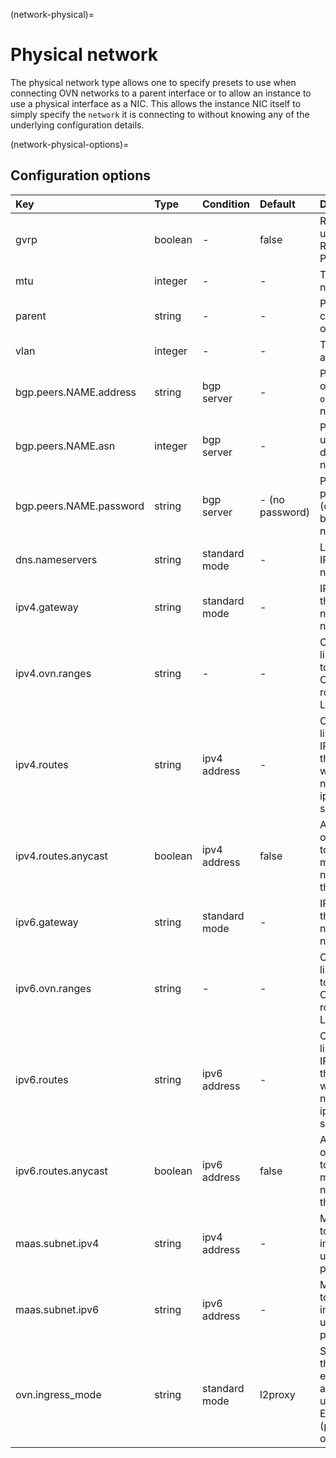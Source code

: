(network-physical)=
# Physical network

The physical network type allows one to specify presets to use when connecting OVN networks to a parent interface or to allow an instance to use a physical interface as a NIC.
This allows the instance NIC itself to simply specify the `network` it is connecting to without knowing any of the underlying configuration details.

(network-physical-options)=
## Configuration options

Key                             | Type      | Condition             | Default                   | Description
:--                             | :--       | :--                   | :--                       | :--
gvrp                            | boolean   | -                     | false                     | Register VLAN using GARP VLAN Registration Protocol
mtu                             | integer   | -                     | -                         | The MTU of the new interface
parent                          | string    | -                     | -                         | Parent interface to create sriov NICs on
vlan                            | integer   | -                     | -                         | The VLAN ID to attach to
bgp.peers.NAME.address          | string    | bgp server            | -                         | Peer address (IPv4 or IPv6) for use by `ovn` downstream networks
bgp.peers.NAME.asn              | integer   | bgp server            | -                         | Peer AS number for use by `ovn` downstream networks
bgp.peers.NAME.password         | string    | bgp server            | - (no password)           | Peer session password (optional) for use by `ovn` downstream networks
dns.nameservers                 | string    | standard mode         | -                         | List of DNS server IPs on physical network
ipv4.gateway                    | string    | standard mode         | -                         | IPv4 address for the gateway and network (CIDR notation)
ipv4.ovn.ranges                 | string    | -                     | -                         | Comma separate list of IPv4 ranges to use for child OVN network routers (FIRST-LAST format)
ipv4.routes                     | string    | ipv4 address          | -                         | Comma separated list of additional IPv4 CIDR subnets that can be used with child OVN networks ipv4.routes.external setting
ipv4.routes.anycast             | boolean   | ipv4 address          | false                     | Allow the overlapping routes to be used on multiple networks/NIC at the same time.
ipv6.gateway                    | string    | standard mode         | -                         | IPv6 address for the gateway and network  (CIDR notation)
ipv6.ovn.ranges                 | string    | -                     | -                         | Comma separate list of IPv6 ranges to use for child OVN network routers (FIRST-LAST format)
ipv6.routes                     | string    | ipv6 address          | -                         | Comma separated list of additional IPv6 CIDR subnets that can be used with child OVN networks ipv6.routes.external setting
ipv6.routes.anycast             | boolean   | ipv6 address          | false                     | Allow the overlapping routes to be used on multiple networks/NIC at the same time.
maas.subnet.ipv4                | string    | ipv4 address          | -                         | MAAS IPv4 subnet to register instances in (when using `network` property on nic)
maas.subnet.ipv6                | string    | ipv6 address          | -                         | MAAS IPv6 subnet to register instances in (when using `network` property on nic)
ovn.ingress\_mode               | string    | standard mode         | l2proxy                   | Sets the method that OVN NIC external IPs will be advertised on uplink network. Either `l2proxy` (proxy ARP/NDP) or `routed`.

